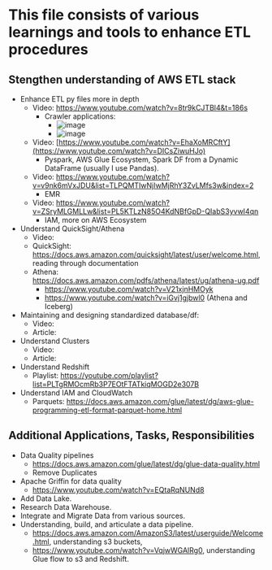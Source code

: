 # This file consists of various learnings and tools to enhance ETL procedures

## Stengthen understanding of AWS ETL stack

- Enhance ETL py files more in depth
   - Video: https://www.youtube.com/watch?v=8tr9kCJTBl4&t=186s
     - Crawler applications:
       - ![image](https://github.com/EthanNorton/ETL-AWS/assets/86625413/d2ba6ae2-21c8-455b-a759-beb68e8ffabc)
       - ![image](https://github.com/EthanNorton/ETL-AWS/assets/86625413/b75207a0-f0a0-4ee4-ae65-a34933b3577e)
   - Video: [https://www.youtube.com/watch?v=EhaXoMRCftY](https://www.youtube.com/watch?v=DICsZiwuHJo)
     - Pyspark, AWS Glue Ecosystem, Spark DF from a Dynamic DataFrame (usually I use Pandas).
   - Video: https://www.youtube.com/watch?v=v9nk6mVxJDU&list=TLPQMTIwNjIwMjRhY3ZvLMfs3w&index=2
     - EMR
   - Video: https://www.youtube.com/watch?v=ZSryMLGMLLw&list=PL5KTLzN85O4KdNBfGpD-QIabS3yvwI4qn
     - IAM, more on AWS Ecosystem
- Understand QuickSight/Athena
   - Video:
   - QuickSight: https://docs.aws.amazon.com/quicksight/latest/user/welcome.html, reading through documentation
   - Athena: https://docs.aws.amazon.com/pdfs/athena/latest/ug/athena-ug.pdf
      - https://www.youtube.com/watch?v=V21xjnHMOyk
      - https://www.youtube.com/watch?v=iGvj1gjbwl0 (Athena and Iceberg)
 - Maintaining and designing standardized database/df:
   - Video:
   - Article:
- Understand Clusters
   - Video:
   - Article:
- Understand Redshift
   - Playlist: https://youtube.com/playlist?list=PLTgRMOcmRb3P7EOtFTATkiqMOGD2e307B
- Understand IAM and CloudWatch
  - Parquets: https://docs.aws.amazon.com/glue/latest/dg/aws-glue-programming-etl-format-parquet-home.html
 
## Additional Applications, Tasks, Responsibilities 

- Data Quality pipelines
  - https://docs.aws.amazon.com/glue/latest/dg/glue-data-quality.html
  - Remove Duplicates 
- Apache Griffin for data quality
  - https://www.youtube.com/watch?v=EQtaRqNUNd8
- Add Data Lake.
- Research Data Warehouse.
- Integrate and Migrate Data from various sources.
- Understanding, build, and articulate a data pipeline.
  - https://docs.aws.amazon.com/AmazonS3/latest/userguide/Welcome.html, understanding s3 buckets,
  - https://www.youtube.com/watch?v=VqjwWGAlRg0, understanding Glue flow to s3 and Redshift.
  

